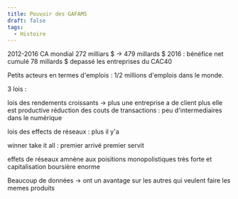 ```yaml
---
title: Pouvoir des GAFAMS
draft: false
tags:
  - Histoire
---
```


2012-2016 CA mondial 272 milliars $ -> 479 millards $
2016 : bénéfice net cumulé 78 millards $
depassé les entreprises du CAC40

Petits acteurs en termes d'emplois : 1/2 millions d'emplois dans le monde.

3 lois :

lois des rendements croissants -> plus une entreprise a de client plus elle est productive
réduction des couts de transactions :
peu d'intermediaires dans le numérique


lois des effects de réseaux :
plus il y'a 


winner take it all : premier arrivé premier servit


effets de réseaux amnène aux poisitions monopolistiques très forte et capitalisation boursière enorme

Beaucoup de données -> ont un avantage sur les autres qui veulent faire les memes produits
